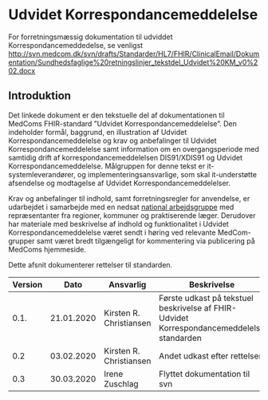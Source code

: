 # Udvidet Korrespondancemeddelelse 

For forretningsmæssig dokumentation til udviddet Korrespondancemeddedelse, se venligst http://svn.medcom.dk/svn/drafts/Standarder/HL7/FHIR/ClinicalEmail/Dokumentation/Sundhedsfaglige%20retningslinjer_tekstdel_Udvidet%20KM_v0%202.docx

## Introduktion

Det linkede dokument er den tekstuelle del af dokumentationen til MedComs FHIR-standard ”Udvidet Korrespondancemeddelelse”. Den indeholder formål, baggrund, en illustration af Udvidet Korrespondancemeddelelse og krav og anbefalinger til Udvidet Korrespondancemeddelelse samt information om en overgangsperiode med samtidig drift af korrespondancemeddelelsen DIS91/XDIS91 og Udvidet Korrespondancemeddelelse.
Målgruppen for denne tekst er it-systemleverandører, og implementeringsansvarlige, som skal it-understøtte afsendelse og modtagelse af Udvidet Korrespondancemeddelelser. 

Krav og anbefalinger til indhold, samt forretningsregler for anvendelse, er udarbejdet i samarbejde med en nedsat [national
arbejdsgruppe](https://www.medcom.dk/opslag/navne-og-adresser?gruppe=Arb.grp.%20udvidet%20korrespondancemeddelelse) med repræsentanter fra regioner, kommuner og praktiserende læger. Derudover har materiale med beskrivelse af indhold og funktionalitet i Udvidet Korrespondancemeddelelse været sendt i høring ved relevante MedCom-grupper samt været bredt tilgængeligt for kommentering via publicering på MedComs hjemmeside.

Dette afsnit dokumenterer rettelser til standarden.

| **Version** | **Dato**   | **Ansvarlig**           | **Beskrivelse**                                                                           |
|-------------|------------|-------------------------|-------------------------------------------------------------------------------------------|
| 0.1.        | 21.01.2020 | Kirsten R. Christiansen | Første udkast på tekstuel beskrivelse af FHIR-Udvidet Korrespondancemeddelelse standarden |
| 0.2         | 03.02.2020 | Kirsten R. Christiansen | Andet udkast efter rettelser        |
| 0.3         | 30.03.2020 | Irene Zuschlag | Flyttet dokumentation til svn        |



